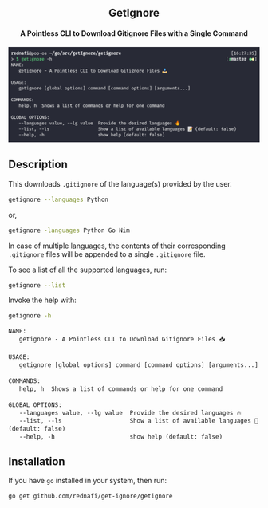 <div align="center">

<h2>GetIgnore</h2>

<h4>A Pointless CLI to Download Gitignore Files with a Single Command</h4>

![title](https://github.com/rednafi/get-ignore/blob/master/art/Screenshot%20from%202020-04-29%2016-28-23.png)

</div>

## Description

This downloads `.gitignore` of the language(s) provided by the user.

```bash
getignore --languages Python
```

or,

```bash
getignore -languages Python Go Nim
```

In case of multiple languages, the contents of their corresponding `.gitignore` files will be appended to a single `.gitignore` file.

To see a list of all the supported languages, run:

```bash
getignore --list
```

Invoke the help with:

```bash
getignore -h
```

```
NAME:
   getignore - A Pointless CLI to Download Gitignore Files 📥

USAGE:
   getignore [global options] command [command options] [arguments...]

COMMANDS:
   help, h  Shows a list of commands or help for one command

GLOBAL OPTIONS:
   --languages value, --lg value  Provide the desired languages 🔥
   --list, --ls                   Show a list of available languages 📝 (default: false)
   --help, -h                     show help (default: false)
```

## Installation

If you have `go` installed in your system, then run:

```bash
go get github.com/rednafi/get-ignore/getignore
```

